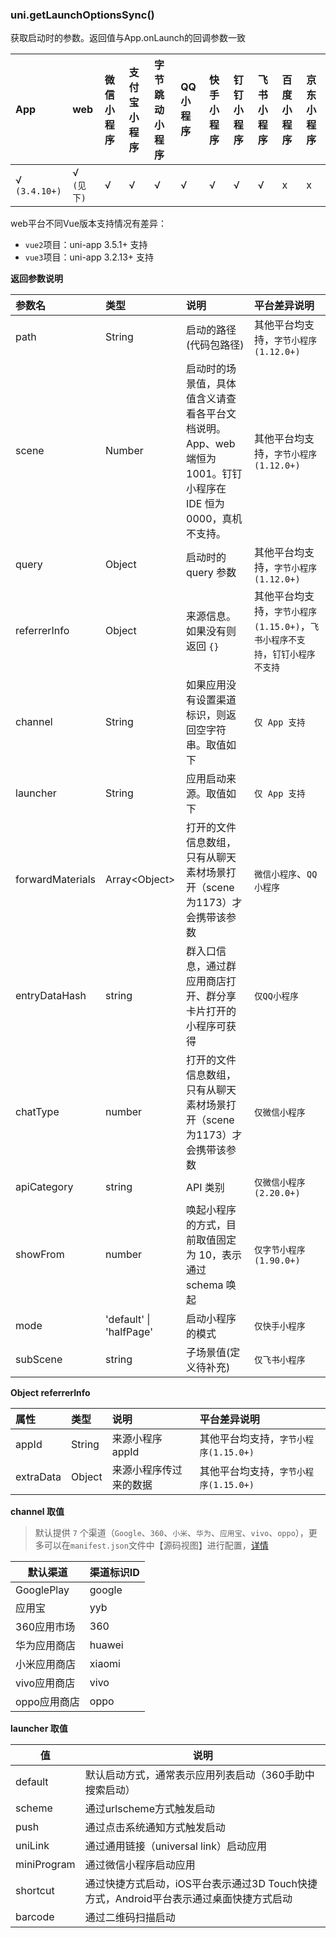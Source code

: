 ### uni.getLaunchOptionsSync()

获取启动时的参数。返回值与App.onLaunch的回调参数一致

|App|web|微信小程序|支付宝小程序|字节跳动小程序|QQ小程序|快手小程序|钉钉小程序|飞书小程序|百度小程序|京东小程序|
|:-|:-|:-|:-|:-|:-|:-|:-|:-|:-|:-|
|√ `(3.4.10+)`|√ `(见下)`|√|√|√|√|√|√|√|x|x|

web平台不同Vue版本支持情况有差异：
- `vue2`项目：uni-app 3.5.1+ 支持
- `vue3`项目：uni-app 3.2.13+ 支持

**返回参数说明**

|参数名|类型|说明|平台差异说明|
|:-|:-|:-|:-|
|path|String|启动的路径(代码包路径)|其他平台均支持，`字节小程序(1.12.0+)`|
|scene|Number|启动时的场景值，具体值含义请查看各平台文档说明。App、web端恒为 1001。钉钉小程序在 IDE 恒为0000，真机不支持。|其他平台均支持，`字节小程序(1.12.0+)`|
|query|Object|启动时的 query 参数|其他平台均支持，`字节小程序(1.12.0+)`|
|referrerInfo|Object|来源信息。如果没有则返回 `{}`|其他平台均支持，`字节小程序(1.15.0+)`，`飞书小程序不支持`，`钉钉小程序不支持`|
|channel|String|如果应用没有设置渠道标识，则返回空字符串。取值如下|`仅 App 支持`|
|launcher|String|应用启动来源。取值如下|`仅 App 支持`|
|forwardMaterials|Array\<Object\>|打开的文件信息数组，只有从聊天素材场景打开（scene为1173）才会携带该参数|`微信小程序`、`QQ小程序`|
|entryDataHash|string|群入口信息，通过群应用商店打开、群分享卡片打开的小程序可获得|`仅QQ小程序`|
|chatType|number|打开的文件信息数组，只有从聊天素材场景打开（scene为1173）才会携带该参数|`仅微信小程序`|
|apiCategory|string|API 类别|`仅微信小程序(2.20.0+)`|
|showFrom|number|唤起小程序的方式，目前取值固定为 10，表示通过 schema 唤起|`仅字节小程序(1.90.0+)`|
|mode|'default' \| 'halfPage'|启动小程序的模式|`仅快手小程序`|
|subScene|string|子场景值(定义待补充)|`仅飞书小程序`|

**Object referrerInfo**

|属性|类型|说明|平台差异说明|
|:-|:-|:-|:-|
|appId|String|来源小程序 appId |其他平台均支持，`字节小程序(1.15.0+)`|
|extraData|Object|来源小程序传过来的数据|其他平台均支持，`字节小程序(1.15.0+)`|

**channel 取值**
> 默认提供 `7`  个渠道（`Google`、`360`、`小米`、`华为`、`应用宝`、`vivo`、`oppo`），更多可以在`manifest.json`文件中【源码视图】进行配置，[详情](https://ask.dcloud.net.cn/article/35974)

| 默认渠道     | 渠道标识ID |
| ------------ | -------- |
| GooglePlay   | google   |
| 应用宝       | yyb      |
| 360应用市场  | 360      |
| 华为应用商店 | huawei   |
| 小米应用商店 | xiaomi   |
| vivo应用商店 | vivo|
| oppo应用商店 |  oppo  |

**launcher 取值**

| 值     | 说明 |
| ------------ | -------- |
| default   | 默认启动方式，通常表示应用列表启动（360手助中搜索启动）   |
| scheme       | 通过urlscheme方式触发启动      |
| push  | 通过点击系统通知方式触发启动      |
| uniLink |  通过通用链接（universal link）启动应用  |
| miniProgram |  通过微信小程序启动应用  |
| shortcut | 通过快捷方式启动，iOS平台表示通过3D Touch快捷方式，Android平台表示通过桌面快捷方式启动   |
| barcode | 通过二维码扫描启动|